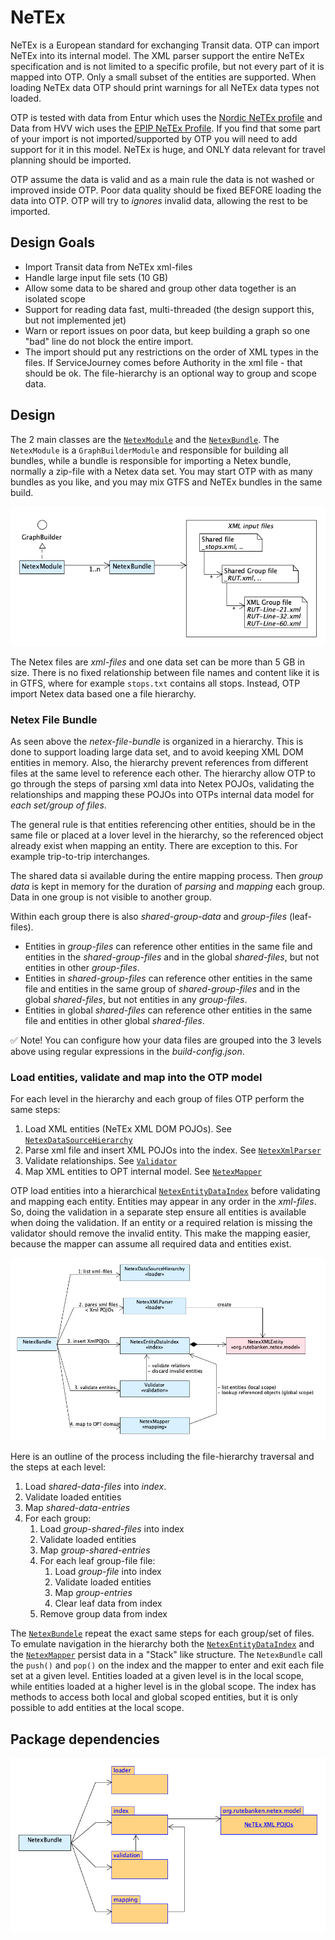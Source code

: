 # NeTEx

NeTEx is a European standard for exchanging Transit data. OTP can import NeTEx into its internal
model. The XML parser support the entire NeTEx specification and is not limited to a specific
profile, but not every part of it is mapped into OTP. Only a small subset of the entities are
supported. When loading NeTEx data OTP should print warnings for all NeTEx data types not loaded.

OTP is tested with data from Entur which uses
the [Nordic NeTEx profile](https://enturas.atlassian.net/wiki/spaces/PUBLIC/pages/728891481/Nordic+NeTEx+Profile) 
and Data from HVV wich uses the [EPIP NeTEx Profile](http://www.normes-donnees-tc.org/wp-content/uploads/2019/11/WI00278457-TS16614-4-FV-e-Latest-Draft-sent-to-CEN.pdf). 
If you find that some part of your import is not imported/supported by OTP you will need to add
support for it in this model. NeTEx is huge, and ONLY data relevant for travel planning should be
imported.

OTP assume the data is valid and as a main rule the data is not washed or improved inside OTP. Poor
data quality should be fixed BEFORE loading the data into OTP. OTP will try to _ignores_ invalid
data, allowing the rest to be imported.

## Design Goals

- Import Transit data from NeTEx xml-files
- Handle large input file sets (10 GB)
- Allow some data to be shared and group other data together is an isolated scope
- Support for reading data fast, multi-threaded (the design support this, but not implemented jet)
- Warn or report issues on poor data, but keep building a graph so one "bad" line do not block the
  entire import.
- The import should put any restrictions on the order of XML types in the files. If ServiceJourney
  comes before Authority in the xml file - that should be ok. The file-hierarchy is an optional way
  to group and scope data.

## Design

The 2 main classes are the [`NetexModule`](NetexModule.java) and
the [`NetexBundle`](NetexBundle.java). The `NetexModule` is a `GraphBuilderModule` and responsible
for building all bundles, while a bundle is responsible for importing a Netex bundle, normally a
zip-file with a Netex data set. You may start OTP with as many bundles as you like, and you may mix
GTFS and NeTEx bundles in the same build.

![Design overview](images/DegignOverview.png)

The Netex files are _xml-files_ and one data set can be more than 5 GB in size. There is no fixed
relationship between file names and content like it is in GTFS, where for example `stops.txt`
contains all stops. Instead, OTP import Netex data based one a file hierarchy.

### Netex File Bundle

As seen above the _netex-file-bundle_ is organized in a hierarchy. This is done to support loading
large data set, and to avoid keeping XML DOM entities in memory. Also, the hierarchy prevent
references from different files at the same level to reference each other. The hierarchy allow OTP
to go through the steps of parsing xml data into Netex POJOs, validating the relationships and
mapping these POJOs into OTPs internal data model for *each set/group of files*.

The general rule is that entities referencing other entities, should be in the same file or placed
at a lover level in the hierarchy, so the referenced object already exist when mapping an entity.
There are exception to this. For example trip-to-trip interchanges.

The shared data si available during the entire mapping process. Then _group data_ is kept in memory
for the duration of _parsing_ and _mapping_ each group. Data in one group is not visible to another
group.

Within each group there is also _shared-group-data_ and _group-files_ (leaf-files).

- Entities in _group-files_ can reference other entities in the same file and entities in the
  _shared-group-files_ and in the global _shared-files_, but not entities in other _group-files_.
- Entities in _shared-group-files_ can reference other entities in the same file and entities in the
  same group of _shared-group-files_ and in the global _shared-files_, but not entities in any
  _group-files_.
- Entities in global _shared-files_ can reference other entities in the same file and entities in
  other global _shared-files_.

✅ Note! You can configure how your data files are grouped into the 3 levels above using regular
expressions in the _build-config.json_.

### Load entities, validate and map into the OTP model

For each level in the hierarchy and each group of files OTP perform the same steps:

1. Load XML entities (NeTEx XML DOM POJOs).
   See [`NetexDataSourceHierarchy`](loader/NetexDataSourceHierarchy.java)
1. Parse xml file and insert XML POJOs into the index.
   See [`NetexXmlParser`](loader/NetexXmlParser.java)
1. Validate relationships. See [`Validator`](validation/Validator.java)
1. Map XML entities to OPT internal model. See [`NetexMapper`](mapping/NetexMapper.java)

OTP load entities into a hierarchical [`NetexEntityDataIndex`](index/NetexEntityDataIndex.java)
before validating and mapping each entity. Entities may appear in any order in the _xml-files_. So,
doing the validation in a separate step ensure all entities is available when doing the validation.
If an entity or a required relation is missing the validator should remove the invalid entity. This
make the mapping easier, because the mapper can assume all required data and entities exist.

![Collaboration diagram](images/Colaboration.png)

Here is an outline of the process including the file-hierarchy traversal and the steps at each
level:

1. Load _shared-data-files_ into _index_.
1. Validate loaded entities
1. Map _shared-data-entries_
1. For each group:
    1. Load _group-shared-files_ into index
    1. Validate loaded entities
    1. Map _group-shared-entries_
    1. For each leaf group-file file:
        1. Load _group-file_ into index
        1. Validate loaded entities
        1. Map _group-entries_
        1. Clear leaf data from index
    1. Remove group data from index

The [`NetexBundele`](NetexBundle.java) repeat the exact same steps for each group/set of files. To
emulate navigation in the hierarchy both the [`NetexEntityDataIndex`](index/NetexEntityIndex.java)
and the [`NetexMapper`](mapping/NetexMapper.java) persist data in a "Stack" like structure. The
`NetexBundle` call the `push()` and `pop()` on the index and the mapper to enter and exit each file
set at a given level. Entities loaded at a given level is in the local scope, while entities loaded
at a higher level is in the global scope. The index has methods to access both local and global
scoped entities, but it is only possible to add entities at the local scope.

## Package dependencies

![Package dependencies](images/PackageDependencies.png)


